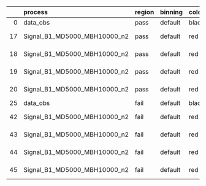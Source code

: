 |    | process                      | region   | binning   | color   | process_type   |   scale | variation   | source_filename                                                       | source_histname    | alias                        | title     |   combine_idx |     lnN |   shapes | syst_type   | direction   | variation_alias   |
|---:|:-----------------------------|:---------|:----------|:--------|:---------------|--------:|:------------|:----------------------------------------------------------------------|:-------------------|:-----------------------------|:----------|--------------:|--------:|---------:|:------------|:------------|:------------------|
|  0 | data_obs                     | pass     | default   | black   | DATA           |       1 | nominal     | ./histograms_for_2DAlphabet_v16//BH_Data.root                         | hpass              | Data                         | Data      |           nan | nan     |      nan | nan         | nan         | nan               |
| 17 | Signal_B1_MD5000_MBH10000_n2 | pass     | default   | red     | SIGNAL         |       1 | lumi        | ./histograms_for_2DAlphabet_v16//BH_Signal_B1_MD5000_MBH10000_n2.root | hpass              | Signal_B1_MD5000_MBH10000_n2 | BH signal |           nan |   1.016 |      nan | lnN         | nan         | nan               |
| 18 | Signal_B1_MD5000_MBH10000_n2 | pass     | default   | red     | SIGNAL         |       1 | SVM         | ./histograms_for_2DAlphabet_v16//BH_Signal_B1_MD5000_MBH10000_n2.root | hpass_SVMsyst_up   | Signal_B1_MD5000_MBH10000_n2 | BH signal |           nan | nan     |        1 | shapes      | Up          | SVMsyst           |
| 19 | Signal_B1_MD5000_MBH10000_n2 | pass     | default   | red     | SIGNAL         |       1 | SVM         | ./histograms_for_2DAlphabet_v16//BH_Signal_B1_MD5000_MBH10000_n2.root | hpass_SVMsyst_down | Signal_B1_MD5000_MBH10000_n2 | BH signal |           nan | nan     |        1 | shapes      | Down        | SVMsyst           |
| 20 | Signal_B1_MD5000_MBH10000_n2 | pass     | default   | red     | SIGNAL         |       1 | nominal     | ./histograms_for_2DAlphabet_v16//BH_Signal_B1_MD5000_MBH10000_n2.root | hpass              | Signal_B1_MD5000_MBH10000_n2 | BH signal |           nan | nan     |      nan | nan         | nan         | nan               |
| 25 | data_obs                     | fail     | default   | black   | DATA           |       1 | nominal     | ./histograms_for_2DAlphabet_v16//BH_Data.root                         | hfail              | Data                         | Data      |           nan | nan     |      nan | nan         | nan         | nan               |
| 42 | Signal_B1_MD5000_MBH10000_n2 | fail     | default   | red     | SIGNAL         |       1 | lumi        | ./histograms_for_2DAlphabet_v16//BH_Signal_B1_MD5000_MBH10000_n2.root | hfail              | Signal_B1_MD5000_MBH10000_n2 | BH signal |           nan |   1.016 |      nan | lnN         | nan         | nan               |
| 43 | Signal_B1_MD5000_MBH10000_n2 | fail     | default   | red     | SIGNAL         |       1 | SVM         | ./histograms_for_2DAlphabet_v16//BH_Signal_B1_MD5000_MBH10000_n2.root | hfail_SVMsyst_up   | Signal_B1_MD5000_MBH10000_n2 | BH signal |           nan | nan     |        1 | shapes      | Up          | SVMsyst           |
| 44 | Signal_B1_MD5000_MBH10000_n2 | fail     | default   | red     | SIGNAL         |       1 | SVM         | ./histograms_for_2DAlphabet_v16//BH_Signal_B1_MD5000_MBH10000_n2.root | hfail_SVMsyst_down | Signal_B1_MD5000_MBH10000_n2 | BH signal |           nan | nan     |        1 | shapes      | Down        | SVMsyst           |
| 45 | Signal_B1_MD5000_MBH10000_n2 | fail     | default   | red     | SIGNAL         |       1 | nominal     | ./histograms_for_2DAlphabet_v16//BH_Signal_B1_MD5000_MBH10000_n2.root | hfail              | Signal_B1_MD5000_MBH10000_n2 | BH signal |           nan | nan     |      nan | nan         | nan         | nan               |
